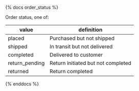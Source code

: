 {% docs order_status %}

Order status, one of:

| value          | definition                         |
| -------------- | ---------------------------------- |
| placed         | Purchased but not shipped          |
| shipped        | In transit but not delivered       |
| completed      | Delivered to customer              |
| return_pending | Return initiated but not completed |
| returned       | Return completed                   |

{% enddocs %}
